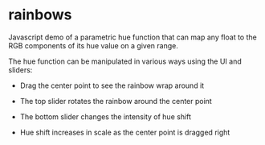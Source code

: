 # rainbows

Javascript demo of a parametric hue function that can map any float to the RGB components of its hue value on a given range.

The hue function can be manipulated in various ways using the UI and sliders:

- Drag the center point to see the rainbow wrap around it

- The top slider rotates the rainbow around the center point

- The bottom slider changes the intensity of hue shift

- Hue shift increases in scale as the center point is dragged right